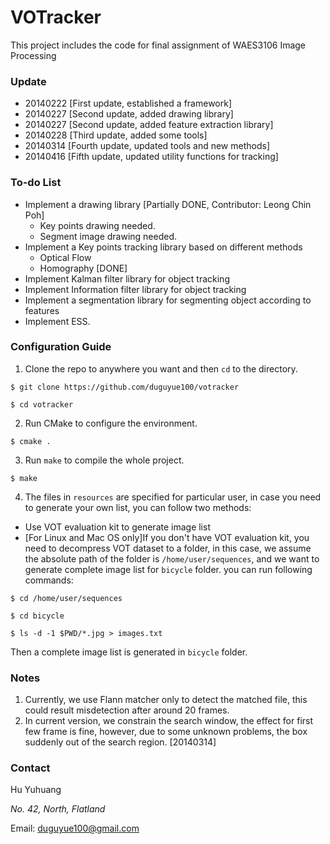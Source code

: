 VOTracker
=========

This project includes the code for final assignment of WAES3106 Image Processing

### Update ###

+ 20140222 [First update, established a framework]
+ 20140227 [Second update, added drawing library]
+ 20140227 [Second update, added feature extraction library]
+ 20140228 [Third update, added some tools]
+ 20140314 [Fourth update, updated tools and new methods]
+ 20140416 [Fifth update, updated utility functions for tracking]

### To-do List ##

+ Implement a drawing library [Partially DONE, Contributor: Leong Chin Poh]
  - Key points drawing needed.
  - Segment image drawing needed.
+ Implement a Key points tracking library based on different methods
  - Optical Flow
  - Homography [DONE]
+ Implement Kalman filter library for object tracking
+ Implement Information filter library for object tracking
+ Implement a segmentation library for segmenting object according to features
+ Implement ESS.

### Configuration Guide ###

1. Clone the repo to anywhere you want and then `cd` to the directory.

`$ git clone https://github.com/duguyue100/votracker`

`$ cd votracker`

2. Run CMake to configure the environment.

`$ cmake .`

3. Run `make` to compile the whole project.

`$ make`

4. The files in `resources` are specified for particular user, in case you need to generate your own list, you can follow two methods:
  - Use VOT evaluation kit to generate image list
  - [For Linux and Mac OS only]If you don't have VOT evaluation kit, you need to decompress VOT dataset to a folder, in this case, we assume the absolute path of the folder is `/home/user/sequences`, and we want to generate complete image list for `bicycle` folder. you can run following commands:

`$ cd /home/user/sequences`

`$ cd bicycle`

`$ ls -d -1 $PWD/*.jpg > images.txt`

Then a complete image list is generated in `bicycle` folder.

### Notes ###

1. Currently, we use Flann matcher only to detect the matched file, this could result misdetection after around 20 frames.
2. In current version, we constrain the search window, the effect for first few frame is fine, however, due to some unknown problems, the box suddenly out of the search region. [20140314]

### Contact ###

Hu Yuhuang

_No. 42, North, Flatland_

Email: duguyue100@gmail.com

